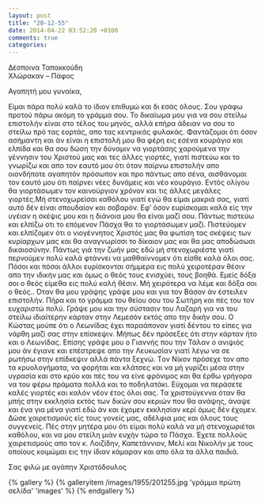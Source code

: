 ```yaml
---
layout: post
title: "20-12-55"
date: 2014-04-22 03:52:20 +0100
comments: true
categories: 
---
```


Δέσποινα Ταπακκούδη<br/>
Χλώρακαν – Πάφος

Αγαπητή μου γυναίκα,

Είμαι πάρα πολύ καλά το ίδιον επιθυμώ και δι εσάς όλους. Σου γράφω προτού πάρω ακόμη το γράμμα σου. Το δικαίωμα μου για να σου στείλω επιστολήν είναι στο τέλος του μηνός, αλλά επήρα άδειαν να σου το στείλω πρό τας εορτάς, απο τας κεντρικάς φυλακάς. Φαντάζομαι ότι όσον ασήμαντη και άν είναι η επιστολή μου θα φέρη εις εσένα κουράγιο και ελπίδα και θα σου δώση την δύναμιν να γιορτάσης χαρούμενα την γέννησιν του Χριστού μας και τες άλλες γιορτές, γιατί πιστεύω και το γνωρίζω και απο τον εαυτό μου ότι όταν παίρνω επιστολήν απο οιονδήποτε αγαπητόν πρόσωπον και προ πάντως απο σένα, αισθάνομαι τον εαυτό μου ότι παίρνει νέες δυνάμεις και νέο κουράγιο. Εντός ολίγου θα γιορτάσωμεν τον καινούργιον χρόνον και τις άλλες μεγάλες γιορτές.Μή στενοχωρείσαι καθόλου γιατί εγώ θα είμαι μακριά σας, γιατί αυτό δέν είναι σπουδαίον και σοβαρόν. Εφ’ όσον ευρίσκομαι καλά είς την υγέιαν η σκέψις μου και η διάνοια μου θα είναι μαζί σου. Πάντως πιστεύω και ελπίζω οτι το επόμενον Πάσχα θα το γιορτάσωμεν μαζί. Πιστεύομεν και ελπίζομεν ότι ο νιογέννητος Χριστός μας θα φωτίση τας σκέψεις των κυρίαρχων μας και θα αναγνωρίσσι το δίκαιον μας και θα μας αποδώσωσι δικαιοσύνην. Πάντως γιά την ζωήν μας εδώ μή στενοχωριέστε γιατί περνούμεν πολύ καλά φτάννει να μαθθαίννομεν ότι είσθε καλά όλοι σας. Πόσοι και πόσοι άλλοι ευρίσκονται σήμμερα εις πολύ χειροτέραν θέσιν απο την ιδικήν μας και όμως ο θεός τους ενισχύει, τους βοηθά. Εμείς δόξα σοι ο θεός είμεθα εις πολύ καλή θέσιν. Μή χειρότερα να λέμε και δόξα σοι ο θεός..  ́Οταν θα μου γράψης γράψε μου και για τον Βάσον άν έστειλεν επιστολήν. Πήρα και το γράμμα του θείου σου του Σωτήρη και πές του τον ευχαριστώ πολύ. Γράψε μου και την σύστασιν του Λαζαρή για να του στείλω ιδιαίτερην κάρταν στην Λεμεσόν εκτός απο την δικήν σου. Ο Κώστας μούπε ότι ο Λεωνίδας έχει παραάπονον γιατί δέντου το είπες για νάρθη μαζί σας στην επίσκεψιν. Μήπως δέν πρόσεξες ότι στην κάρταν ήτο και ο Λεωνίδας. Επίσης γράψε μου ο Γιαννής που την Τάλαν ο ανιψιός μου άν έγιανε και επέστρεψε απο την Λευκωσίαν γιατί λέγω να σε ρωτήσω στην επίδκεψιν αλλά πάντα ξεχνώ. Tον Νίκον πρόσεχε τον απο τα κρυολογήματα, να φορήται και κλάτσες και να μή γυρίζει μέσα στην υγρασία και στο κρύο και πές του να είνε φρόνιμος και θα έρθω γρήγορα να του φέρω πράματα πολλά και το ποδηλατάκι. Εύχομαι να περάσετε καλές γιορτές και καλόν νέον έτος όλοι σας. Τα χριστούγεννα όταν θα μπής στην εκκλησία εκτός των δικών σου κεριών που θα ανάψης, άναψε και ένα για μένα γιατί εδώ άν και έχομεν εκκλησίαν κερί όμως δέν έχομεν. Δώσε χαιρετισμούς είς τους γονείς μας, αδέλφια μας και όλους τους συγγενείς. Πές στην μητέρα μου ότι είμαι πολύ καλά να μή στενοχωριέται καθόλου, και να μου στείλη μιάν ευχήν τώρα το Πάσχα. Έχετε πολλούς χαιρετισμούς απο τον κ. Λοιζίδην, Καπετάννιον, Μελί και Νικολήν με τους οποίους κοιμώμαι εις την ίδιαν κάμαραν και απο όλα τα άλλα παιδιά.


Σας φιλώ με αγάπην Χριστόδουλος

{% gallery %}
  {% galleryitem /images/1955/201255.jpg 'γράμμα πρώτη σελίδα' 'images' %}
{% endgallery %}
